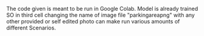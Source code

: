 The code given is meant to be run in Google Colab. Model is already trained SO in third cell changing the name of image file "parkingareapng" with any other provided or self edited photo can make run various amounts of different Scenarios.

